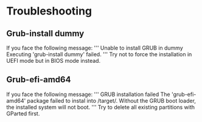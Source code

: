 # Troubleshooting

## Grub-install dummy

If you face the following message:
'''
Unable to install GRUB in dummy
Executing 'grub-install dummy' failed.
'''
Try not to force the installation in UEFI mode but in BIOS mode instead.

## Grub-efi-amd64 

If you face the following message:
'''
GRUB installation failed
The 'grub-efi-amd64' package failed to instal into /target/. Without the GRUB boot loader, the installed system will not boot.
'''
Try to delete all existing partitions with GParted first.
